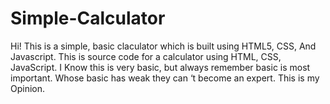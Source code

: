 # Simple-Calculator
Hi!
This is a simple, basic claculator which is built using HTML5, CSS, And Javascript.
This is source code for a calculator using HTML, CSS, JavaScript. I Know this is very basic, but always remember basic is most important. Whose basic has weak they can ‘t become an expert. This is my Opinion.

